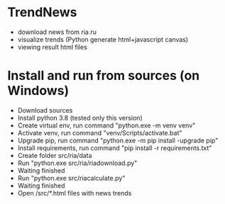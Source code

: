 # TrendNews

- download news from ria.ru
- visualize trends (Python generate html+javascript canvas)
- viewing result html files


# Install and run from sources (on Windows)

- Download sources
- Install python 3.8 (tested only this version)
- Create virtual env, run command "python.exe -m venv venv"
- Activate venv, run command "venv/Scripts/activate.bat"
- Upgrade pip, run command "python.exe -m pip install -upgrade pip"
- Install requirements, run command "pip install -r requirements.txt"
- Create folder src/ria/data
- Run "python.exe src/ria/riadownload.py"
- Waiting finished
- Run "python.exe src/riacalculate.py"
- Waiting finished
- Open /src/*.html files with news trends
